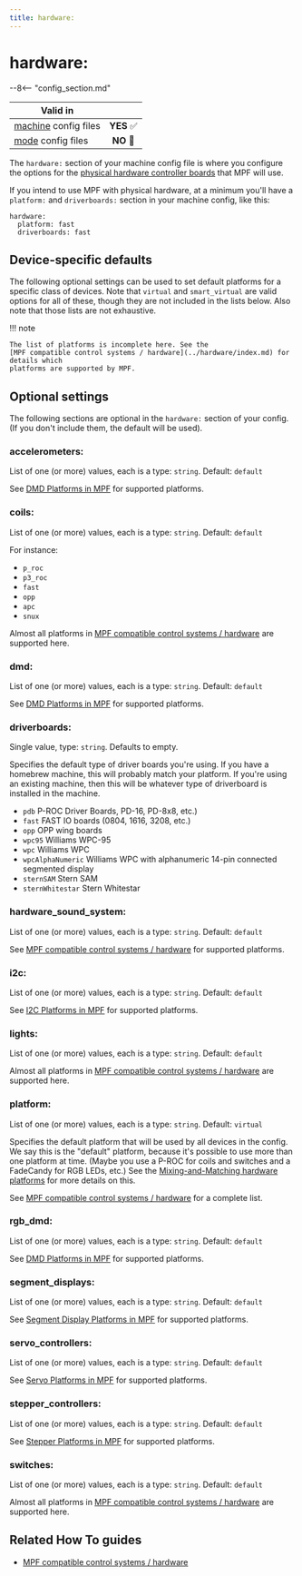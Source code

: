 ```yaml
---
title: hardware:
---
```


# hardware:


--8<-- "config_section.md"

| Valid in | |
|-----|:----:|
|[machine](instructions/machine_config.md) config files |**YES** :white_check_mark:|
|[mode](instructions/mode_config.md) config files|**NO** :no_entry_sign:|

The `hardware:` section of your machine config file is where you
configure the options for the
[physical hardware controller boards](../hardware/index.md) that MPF will use.

If you intend to use MPF with physical hardware, at a minimum you'll
have a `platform:` and `driverboards:` section in your machine config,
like this:

``` mpf-config
hardware:
  platform: fast
  driverboards: fast
```

## Device-specific defaults

The following optional settings can be used to set default platforms for
a specific class of devices. Note that `virtual` and `smart_virtual` are
valid options for all of these, though they are not included in the
lists below. Also note that those lists are not exhaustive.

!!! note

    The list of platforms is incomplete here. See the
    [MPF compatible control systems / hardware](../hardware/index.md) for details which
    platforms are supported by MPF.

## Optional settings

The following sections are optional in the `hardware:` section of your
config. (If you don't include them, the default will be used).

### accelerometers:

List of one (or more) values, each is a type: `string`. Default:
`default`

See [DMD Platforms in MPF](../hardware/dmd_platforms.md) for
supported platforms.

### coils:

List of one (or more) values, each is a type: `string`. Default:
`default`

For instance:

* `p_roc`
* `p3_roc`
* `fast`
* `opp`
* `apc`
* `snux`

Almost all platforms in [MPF compatible control systems / hardware](../hardware/index.md)
are supported here.

### dmd:

List of one (or more) values, each is a type: `string`. Default:
`default`

See [DMD Platforms in MPF](../hardware/dmd_platforms.md) for
supported platforms.

### driverboards:

Single value, type: `string`. Defaults to empty.

Specifies the default type of driver boards you're using. If you have a
homebrew machine, this will probably match your platform. If you're
using an existing machine, then this will be whatever type of
driverboard is installed in the machine.

* `pdb` P-ROC Driver Boards, PD-16, PD-8x8, etc.)
* `fast` FAST IO boards (0804, 1616, 3208, etc.)
* `opp` OPP wing boards
* `wpc95` Williams WPC-95
* `wpc` Williams WPC
* `wpcAlphaNumeric` Williams WPC with alphanumeric 14-pin connected
    segmented display
* `sternSAM` Stern SAM
* `sternWhitestar` Stern Whitestar

### hardware_sound_system:

List of one (or more) values, each is a type: `string`. Default:
`default`

See [MPF compatible control systems / hardware](../hardware/index.md) for supported
platforms.

### i2c:

List of one (or more) values, each is a type: `string`. Default:
`default`

See [I2C Platforms in MPF](../hardware/i2c_platforms.md) for
supported platforms.

### lights:

List of one (or more) values, each is a type: `string`. Default:
`default`

Almost all platforms in [MPF compatible control systems / hardware](../hardware/index.md)
are supported here.

### platform:

List of one (or more) values, each is a type: `string`. Default:
`virtual`

Specifies the default platform that will be used by all devices in the
config. We say this is the "default" platform, because it's possible
to use more than one platform at time. (Maybe you use a P-ROC for coils
and switches and a FadeCandy for RGB LEDs, etc.) See the
[Mixing-and-Matching hardware platforms](../hardware/platform.md) for more details on
this.

See [MPF compatible control systems / hardware](../hardware/index.md) for a complete list.

### rgb_dmd:

List of one (or more) values, each is a type: `string`. Default:
`default`

See [DMD Platforms in MPF](../hardware/dmd_platforms.md) for
supported platforms.

### segment_displays:

List of one (or more) values, each is a type: `string`. Default:
`default`

See [Segment Display Platforms in MPF](../hardware/segment_display_platforms.md)
for supported platforms.

### servo_controllers:

List of one (or more) values, each is a type: `string`. Default:
`default`

See [Servo Platforms in MPF](../hardware/servo_platforms.md) for
supported platforms.

### stepper_controllers:

List of one (or more) values, each is a type: `string`. Default:
`default`

See [Stepper Platforms in MPF](../hardware/stepper_platforms.md) for
supported platforms.

### switches:

List of one (or more) values, each is a type: `string`. Default:
`default`

Almost all platforms in [MPF compatible control systems / hardware](../hardware/index.md)
are supported here.

## Related How To guides

* [MPF compatible control systems / hardware](../hardware/index.md)
